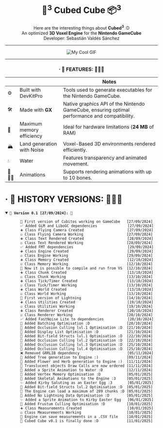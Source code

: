 <h1 align="center"> 🧊<sup>3</sup>  Cubed Cube 📦<sup>3</sup>  </h1>

<div align="center">
Here are the interesting things about <b>Cubed<sup>3</sup></b> :D
<br>
An  optimized <b>3D Voxel Engine</b> for the <b>Nintendo GameCube</b>
<br>
Developer: Sebastián Valdés Sánchez
<br>

<hr>

![My Cool GIF](./misc/CubedCube.gif)

<hr>

###  · 👾  FEATURES: 👨🏽‍💻
| |                          | Notes                                                                                         |
|-|--------------------------|-----------------------------------------------------------------------------------------------|
|⚙️| Built with DevKitPro     | Tools used to generate executables for the Nintendo GameCube.                                 |
|🛠️| Made with **GX**         | Native graphics API of the Nintendo GameCube, ensuring optimal performance and compatibility. |
|🚀| Maximum memory efficiency | Ideal for hardware limitations (**24 MB** of RAM)                                             |
|🏔️| Land generation with Noise | Voxel-Based 3D environments rendered efficiently.                                             |
|💧| Water                    | Features transparency and animated movement.                                                  |
|🦴🏃‍♂️| Animations               | Supports rendering animations with up to 10 bones.                                            |

</div>

#  · 👾 HISTORY VERSIONS: 👨🏽‍💻

<details open>
<summary> <b><code>🌟 Version 0.1 [27/09/2024]: 🌟</code></b> </summary>

           🎉 First version of Cubitos working on GameCube   [27/09/2024]
	       ✅ Added GLM and LiboGC dependencies              [27/09/2024]
	       ➕ Class Flying Camera Created                    [27/09/2024]
	       ☑️ Class Flying Camera Working                    [27/09/2024]
	       ➕ Class Text Rendered Created                    [28/09/2024]
	       ☑️ Class Text Rendered Working                    [28/09/2024]
	       ✅ Added FMT dependencies                         [29/09/2024]
	       ➕ Class Engine Created                           [29/09/2024]
	       ☑️ Class Engine Working                           [29/09/2024]
	       ➕ Class Memory Created                           [12/10/2024]
	       ☑️ Class Memory Working                           [12/10/2024]
           🎉 Now it is possible to compile and run from VS  [12/10/2024]
	       ➕ Class Chunk Created                            [13/10/2024]
	       ☑️ Class Chunk Working                            [13/10/2024]
	       ➕ Class Tick/Timer Created                       [13/10/2024]
	       ☑️ Class Tick/Timer Working                       [13/10/2024]
	       ➕ Class World Created                            [13/10/2024]
	       ☑️ Class World Working                            [13/10/2024]
           🎉 First version of Lightning                     [14/10/2024]
	       ➕ Class Utilities Created                        [19/10/2024]
	       ☑️ Class Utilities Working                        [19/10/2024]
	       ➕ Class Renderer Created                         [20/10/2024]
	       ☑️ Class Renderer Working                         [20/10/2024]
           ✅ Added FastNoise Lite to dependencies           [20/10/2024]
           🎉 Added Batching Optimisation :D                 [20/10/2024]
           🎉 Added Occlusion Culling lvl.1 Optimisation :D  [21/10/2024]
           🎉 Added Display List Optimisation :D             [21/10/2024]
           🎉 Added Bit-field Structs lvl.1 Optimisation :D  [22/10/2024]
           🎉 Added Occlusion Culling lvl.2 Optimisation :D  [22/10/2024]
           🎉 Added Occlusion Culling lvl.3 Optimisation :D  [25/10/2024]
           🎉 Added Occlusion Culling lvl.4 Optimisation :D  [25/10/2024]
           ❌ Removed GRRLIB dependency                      [05/11/2024]
           🎉 Added Tree generation to Engine :)             [09/11/2024]
           🎉 Added Flower and Herb generation to Engine :)  [11/11/2024]
           🎉 Translucent objects Draw Calls are now ordered [11/11/2024]
           🎉 Added a Sprite Animation to Water :D           [12/11/2024]
           🎉 Added Vertex Memory Optimisation :D            [05/01/2025]
           🎉 Added Skeletal Animations to the Engine :3     [05/01/2025]
           ✨ Added Kirby Saluting as an Easter Egg :3       [05/01/2025]
           🎉 Added Bit-field Structs lvl.2 Optimisation :D  [05/01/2025]
           🎊 The Engine can load a maximum of 289 chunks :D [05/01/2025]
           🎉 Added No Lightning Data Optimisation :D        [05/01/2025]
           ✨ Added a Sprite Animation to Kirby Easter Egg   [06/01/2025]
           🎉 Added Frustum Culling Optimisation :D          [10/01/2025]
	       ➕ Class Measurements Created                     [10/01/2025]
	       ☑️ Class Measurements Working                     [10/01/2025]
           🎉 Engine can save measurements in a .CSV file    [10/01/2025]
           🌟 Cubed Cube v0.1 is finally done :D             [11/01/2025]

</details>
